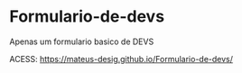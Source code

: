# Formulario-de-devs
Apenas um formulario basico de DEVS

ACESS: https://mateus-desig.github.io/Formulario-de-devs/
